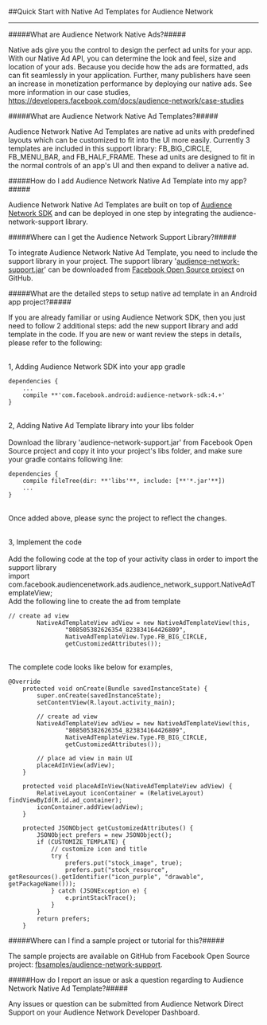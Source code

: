 ##Quick Start with Native Ad Templates for Audience Network
<hr/>

#####What are Audience Network Native Ads?#####

<p>
Native ads give you the control to design the perfect ad units for your app. With our Native Ad API, you can determine the look and feel, size and location of your ads. Because you decide how the ads are formatted, ads can fit seamlessly in your application. Further, many publishers have seen an increase in monetization performance by deploying our native ads. See more information in our case studies, 
<a href="https://developers.facebook.com/docs/audience-network/case-studies">https://developers.facebook.com/docs/audience-network/case-studies</a>
</p>

#####What are Audience Network Native Ad Templates?#####

<p>
Audience Network Native Ad Templates are native ad units with predefined layouts which can be customized to fit into the UI more easily. Currently 3 templates are included in this support library: FB_BIG_CIRCLE, FB_MENU_BAR, and FB_HALF_FRAME. These ad units are designed to fit in the normal controls of an app's UI  and then expand to deliver a native ad.
</p>

#####How do I add Audience Network Native Ad Template into my app?#####

<p>
Audience Network Native Ad Templates are built on top of <a href="https://developers.facebook.com/docs/android">Audience Network SDK</a> and can be deployed in one step by integrating the audience-network-support library. 
</p>

#####Where can I get the Audience Network Support Library?#####

<p>
To integrate Audience Network Native Ad Template, you need to include the support library in your project. The support library '<a href="https://github.com/fbsamples/audience-network-support/tree/master/samples/android/templates/libs/audience-network-support.jar">audience-network-support.jar</a>' can be downloaded from <a href="https://github.com/fbsamples/audience-network-support/tree/master/samples/android/templates/libs">Facebook Open Source project</a> on GitHub.
</p>

#####What are the detailed steps to setup native ad template in an Android app project?#####

<p>
If you are already familiar or using Audience Network SDK, then you just need to follow 2 additional steps: add the new support library and add template in the code. If you are new or want review the steps in details, please refer to the following:
</p>
<br/>
1,  Adding Audience Network SDK into your app gradle</br>

```
dependencies {
    ...
    compile **'com.facebook.android:audience-network-sdk:4.+'
}
```

<br/>
2, Adding Native Ad Template library into your libs folder
<br/><br/>
Download the library 'audience-network-support.jar' from Facebook Open Source project and copy it into your project's libs folder, and make sure your gradle contains following line:
<br/>

```
dependencies {
    compile fileTree(dir: **'libs'**, include: [**'*.jar'**])
    ...
}
```
<br/>
Once added above, please sync the project to reflect the changes.
<br/><br/>


3, Implement the code<br/><br/>
Add the following code at the top of your activity class in order to import the support library<br/>
import com.facebook.audiencenetwork.ads.audience_network_support.NativeAdTemplateView;
<br/>
Add the following line to create the ad from template
<br/>

```
// create ad view
        NativeAdTemplateView adView = new NativeAdTemplateView(this,
                "808505382626354_823834164426809",
                NativeAdTemplateView.Type.FB_BIG_CIRCLE,
                getCustomizedAttributes());
```

<br/>
The complete code looks like below for examples,                
<br/>

```
@Override
    protected void onCreate(Bundle savedInstanceState) {
        super.onCreate(savedInstanceState);
        setContentView(R.layout.activity_main);

        // create ad view
        NativeAdTemplateView adView = new NativeAdTemplateView(this,
                "808505382626354_823834164426809",
                NativeAdTemplateView.Type.FB_BIG_CIRCLE,
                getCustomizedAttributes());

        // place ad view in main UI
        placeAdInView(adView);
    }

    protected void placeAdInView(NativeAdTemplateView adView) {
        RelativeLayout iconContainer = (RelativeLayout) findViewById(R.id.ad_container);
        iconContainer.addView(adView);
    }

    protected JSONObject getCustomizedAttributes() {
        JSONObject prefers = new JSONObject();
        if (CUSTOMIZE_TEMPLATE) {
            // customize icon and title
            try {
                prefers.put("stock_image", true);
                prefers.put("stock_resource", getResources().getIdentifier("icon_purple", "drawable", getPackageName()));
            } catch (JSONException e) {
                e.printStackTrace();
            }
        }
        return prefers;
    }
```    


#####Where can I find a sample project or tutorial for this?#####
<p>
The sample projects are available on GitHub from Facebook Open Source project: <a href="https://github.com/fbsamples/audience-network-support/tree/master/samples/android/templates">fbsamples/audience-network-support</a>.
</p>

#####How do I report an issue or ask a question regarding to Audience Network Native Ad Template?#####
<p>
Any issues or question can be submitted from Audience Network Direct Support on your Audience Network Developer Dashboard.
</p>
